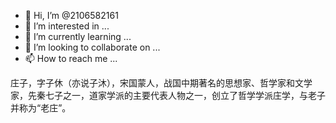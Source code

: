 - 👋 Hi, I’m @2106582161
- 👀 I’m interested in ...
- 🌱 I’m currently learning ...
- 💞️ I’m looking to collaborate on ...
- 📫 How to reach me ...

<!---
2106582161/2106582161 is a ✨ special ✨ repository because its `README.md` (this file) appears on your GitHub profile.
You can click the Preview link to take a look at your changes.
--->
庄子，字子休（亦说子沐），宋国蒙人，战国中期著名的思想家、哲学家和文学家，先秦七子之一，道家学派的主要代表人物之一，创立了哲学学派庄学，与老子并称为“老庄”。
